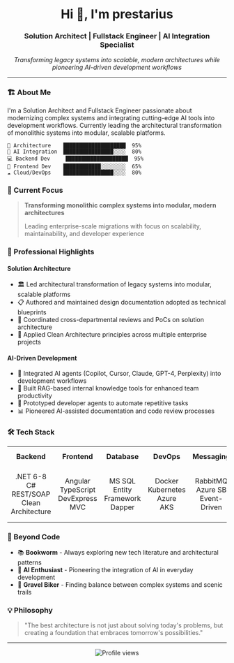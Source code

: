 <h1 align="center">Hi 👋, I'm prestarius</h1>
<h3 align="center">Solution Architect | Fullstack Engineer | AI Integration Specialist</h3>

<p align="center">
  <em>Transforming legacy systems into scalable, modern architectures while pioneering AI-driven development workflows</em>
</p>

---

### 🏗️ About Me

I'm a Solution Architect and Fullstack Engineer passionate about modernizing complex systems and integrating cutting-edge AI tools into development workflows. Currently leading the architectural transformation of monolithic systems into modular, scalable platforms.

```text
📐 Architecture    ████████████████████  95%
🤖 AI Integration  ████████████████░░░░  80%
💻 Backend Dev     ████████████████████  95%
🎨 Frontend Dev    ████████████░░░░░░░░  65%
☁️ Cloud/DevOps    ████████████████░░░░  80%
```

### 🚀 Current Focus

> **Transforming monolithic complex systems into modular, modern architectures**
> 
> Leading enterprise-scale migrations with focus on scalability, maintainability, and developer experience

### 💼 Professional Highlights

#### **Solution Architecture**
- 🏛️ Led architectural transformation of legacy systems into modular, scalable platforms
- 📋 Authored and maintained design documentation adopted as technical blueprints
- 🤝 Coordinated cross-departmental reviews and PoCs on solution architecture
- 🧩 Applied Clean Architecture principles across multiple enterprise projects

#### **AI-Driven Development**
- 🤖 Integrated AI agents (Copilot, Cursor, Claude, GPT-4, Perplexity) into development workflows
- 🧠 Built RAG-based internal knowledge tools for enhanced team productivity
- 🔬 Prototyped developer agents to automate repetitive tasks
- 📊 Pioneered AI-assisted documentation and code review processes

### 🛠️ Tech Stack

<table>
  <tr>
    <td align="center" width="96">
      <strong>Backend</strong>
    </td>
    <td align="center" width="96">
      <strong>Frontend</strong>
    </td>
    <td align="center" width="96">
      <strong>Database</strong>
    </td>
    <td align="center" width="96">
      <strong>DevOps</strong>
    </td>
    <td align="center" width="96">
      <strong>Messaging</strong>
    </td>
    <td align="center" width="96">
      <strong>AI Tools</strong>
    </td>
  </tr>
  <tr>
    <td align="center">
      .NET 6-8<br/>
      C#<br/>
      REST/SOAP<br/>
      Clean Architecture
    </td>
    <td align="center">
      Angular<br/>
      TypeScript<br/>
      DevExpress<br/>
      MVC
    </td>
    <td align="center">
      MS SQL<br/>
      Entity Framework<br/>
      Dapper
    </td>
    <td align="center">
      Docker<br/>
      Kubernetes<br/>
      Azure<br/>
      AKS
    </td>
    <td align="center">
      RabbitMQ<br/>
      Azure SB<br/>
      Event-Driven
    </td>
    <td align="center">
      GitHub Copilot<br/>
      GPT-4<br/>
      Claude<br/>
      Cursor AI
    </td>
  </tr>
</table>

### 🌱 Beyond Code

- 📚 **Bookworm** - Always exploring new tech literature and architectural patterns
- 🤖 **AI Enthusiast** - Pioneering the integration of AI in everyday development
- 🚴 **Gravel Biker** - Finding balance between complex systems and scenic trails

### 💡 Philosophy

> "The best architecture is not just about solving today's problems, but creating a foundation that embraces tomorrow's possibilities."

---

<p align="center">
  <img src="https://komarev.com/ghpvc/?username=prestarius&color=58a6ff&style=flat-square" alt="Profile views" />
</p>
